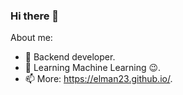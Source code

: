 ### Hi there 👋

About me:

- 🔭 Backend developer.
- 🌱 Learning Machine Learning 😉.
- 📫 More: https://elman23.github.io/.
